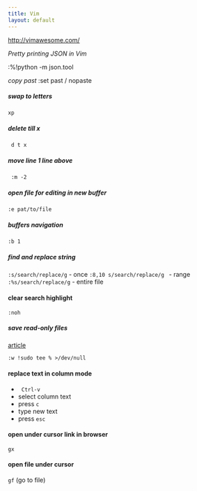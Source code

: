 ```yaml
---
title: Vim
layout: default
---
```

http://vimawesome.com/

*Pretty printing JSON in Vim*

:%!python -m json.tool

*copy past*
:set past / nopaste

##### swap to letters
`xp`

##### delete till x 
` d t x`

##### move line 1 line above
` :m -2`

##### open file for editing in new buffer 
`:e pat/to/file`

##### buffers navigation
`:b 1`

##### find and replace string
`:s/search/replace/g` - once
`:8,10 s/search/replace/g ` - range
`:%s/search/replace/g` - entire file 

#### clear search highlight
`:noh`

##### save read-only files
[article](https://catonmat.net/sudo-vim)

`:w !sudo tee % >/dev/null`

#### replace text in column mode
- ` Ctrl-v` 
- select column text
- press `c`
- type new text 
- press `esc`

#### open under cursor link in browser
`gx` 

#### open file under cursor
`gf` (go to file) 



